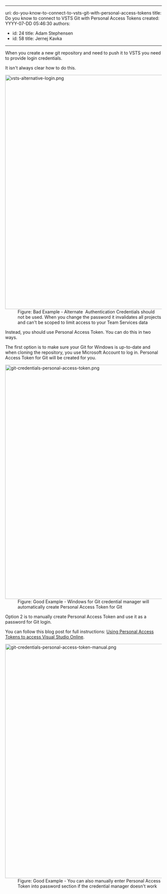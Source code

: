 

---
uri: do-you-know-to-connect-to-vsts-git-with-personal-access-tokens
title: Do you know to connect to VSTS Git with Personal Access Tokens
created: YYYY-07-DD 05:46:30
authors:
  - id: 24
    title: Adam Stephensen
  - id: 58
    title: Jernej Kavka
---




<span class='intro'> <p>​​​​When you create a new git repository and need to push it to VSTS you need to provide login credentials.​<br></p><p>It isn't always clear how to do this.</p> </span>

<dl class="badImage"><dt>
      <img src="/PublishingImages/vsts-alternative-login.png" alt="vsts-alternative-login.png" style="width&#58;750px;" />
   </dt><dd>Figure&#58; Bad Example - Alternate &#160;Authentication Credentials should not be used. When you change the password it invalidates all projects and can't be scoped to limit access to your Team Services data</dd></dl><p>Instead, you should use Personal Access Token. You can do this in two ways.</p><p>The first option is to make sure your Git for Windows is up-to-date and when cloning the repository, you use Microsoft Account to log in. Personal Access Token for Git will be created for you.</p><dl class="goodImage"><dt>
      <img src="/PublishingImages/git-credentials-personal-access-token.png" alt="git-credentials-personal-access-token.png" style="width&#58;750px;" />
   </dt><dd>Figure&#58; Good Example - Windows for Git credential manager will automatically create Personal Access Token for Git</dd></dl><p>Option 2 is to manually create Personal Access Token and use it as a password for Git login.<br></p><p>You can follow this blog post for full instructions&#58;&#160;<a href="https&#58;//roadtoalm.com/2015/07/22/using-personal-access-tokens-to-access-visual-studio-online/">Using Personal Access Tokens to access Visual Studio&#160;Online</a>.</p><dl class="goodImage"><dt>
      <img src="/PublishingImages/git-credentials-personal-access-token-manual.png" alt="git-credentials-personal-access-token-manual.png" style="width&#58;750px;" />
   </dt><dd>Figure&#58; Good Example - You can also manually enter Personal Access Token into password section if the credential manager doesn't work​<br></dd></dl>


